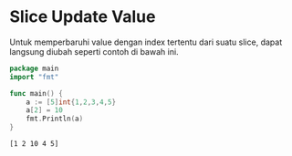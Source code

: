 # Slice Update Value

Untuk memperbaruhi value dengan index tertentu dari suatu slice, dapat langsung diubah seperti contoh di bawah ini.

```go
package main
import "fmt"

func main() {
    a := [5]int{1,2,3,4,5}
    a[2] = 10
    fmt.Println(a)
}
```

```
[1 2 10 4 5]
```

